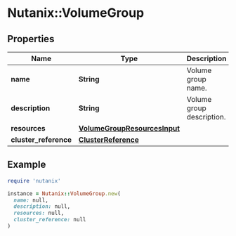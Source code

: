 # Nutanix::VolumeGroup

## Properties

| Name | Type | Description | Notes |
| ---- | ---- | ----------- | ----- |
| **name** | **String** | Volume group name. |  |
| **description** | **String** | Volume group description. | [optional] |
| **resources** | [**VolumeGroupResourcesInput**](VolumeGroupResourcesInput.md) |  |  |
| **cluster_reference** | [**ClusterReference**](ClusterReference.md) |  | [optional] |

## Example

```ruby
require 'nutanix'

instance = Nutanix::VolumeGroup.new(
  name: null,
  description: null,
  resources: null,
  cluster_reference: null
)
```


